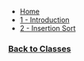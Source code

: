  - [Home](%WEBPATH%/classes/cs4470/)
 - [1 - Introduction](%WEBPATH%/classes/cs4470/1-intro)
 - [2 - Insertion Sort](%WEBPATH%/classes/cs4470/2-insertion-sort)

 ### [Back to Classes](%WEBPATH%/classes/)